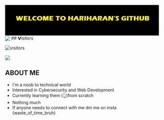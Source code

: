 <img align="center" src="https://raw.githubusercontent.com/hariharangit/hariharangit/main/Github%20img.png"/>

<img src = 'https://github-readme-stats.vercel.app/api?username=hariharangit&show_icons=true&theme=chartreuse-dark&count_private=true&line_height=40' align='center'>
## 𝗩isitors

![visitors](https://visitor-badge.glitch.me/badge?page_id=hariharangit.hariharangit)

<img src = 'https://github-readme-streak-stats.herokuapp.com/?user=hariharangit&theme=chartreuse-dark' align='center'/>

## ABOUT ME
- I'm a noob to technical world 
- Interested in Cybersecurity and Web Development
- Currently learning them (👆)from scratch 
- Nothing much 
- If anyone needs to connect with me dm me on insta (waste_of_time_bruh)
